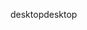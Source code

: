 <span data-ttu-id="1d6e3-101">desktop</span><span class="sxs-lookup"><span data-stu-id="1d6e3-101">desktop</span></span>